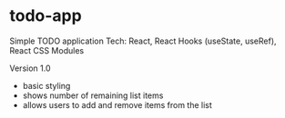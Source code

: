 # todo-app

Simple TODO application Tech: React, React Hooks (useState, useRef), React CSS Modules

Version 1.0

-   basic styling
-   shows number of remaining list items
-   allows users to add and remove items from the list
